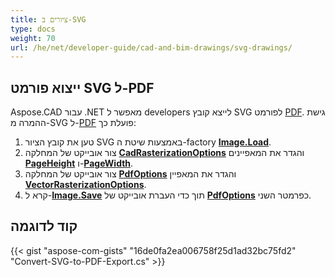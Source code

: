 ```yaml
---
title: ציורים ב-SVG
type: docs
weight: 70
url: /he/net/developer-guide/cad-and-bim-drawings/svg-drawings/
---
```


## **ייצוא פורמט SVG ל-PDF**

Aspose.CAD עבור .NET מאפשר ל developers לייצא קובץ SVG לפורמט [PDF](https://docs.fileformat.com/pdf/). גישת ההמרה מ-SVG ל-[PDF](https://docs.fileformat.com/pdf/) פועלת כך:

1. טען את קובץ הציור SVG באמצעות שיטת ה-factory [**Image.Load**](https://reference.aspose.com/cad/net/aspose.cad.image/load/methods/2).
1. צור אובייקט של המחלקה [**CadRasterizationOptions**](https://reference.aspose.com/cad/net/aspose.cad.imageoptions/cadrasterizationoptions) והגדר את המאפיינים [**PageHeight**](https://reference.aspose.com/cad/net/aspose.cad.imageoptions/vectorrasterizationoptions/properties/pageheight) ו-[**PageWidth**](https://reference.aspose.com/cad/net/aspose.cad.imageoptions/vectorrasterizationoptions/properties/pagewidth).
1. צור אובייקט של המחלקה [**PdfOptions**](https://reference.aspose.com/cad/net/aspose.cad.imageoptions/pdfoptions) והגדר את המאפיין [**VectorRasterizationOptions**](https://reference.aspose.com/cad/net/aspose.cad.imageoptions/vectorrasterizationoptions).
1. קרא ל-[**Image.Save**](https://reference.aspose.com/cad/net/aspose.cad/image/methods/save/index) תוך כדי העברת אובייקט של [**PdfOptions**](https://reference.aspose.com/cad/net/aspose.cad.imageoptions/pdfoptions) כפרמטר השני.

## קוד לדוגמה

{{< gist "aspose-com-gists" "16de0fa2ea006758f25d1ad32bc75fd2" "Convert-SVG-to-PDF-Export.cs" >}}
